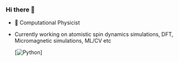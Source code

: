 ### Hi there 👋
- 🔭 Computational Physicist
- Currently working on atomistic spin dynamics simulations, DFT, Micromagnetic simulations, ML/CV etc

  [![Python](https://img.shields.io/badge/python-black?style=for-the-badge&logo=python)]

<!--
**karpathyan/karpathyan** is a ✨ _special_ ✨ repository because its `README.md` (this file) appears on your GitHub profile.

Here are some ideas to get you started:

- 🔭 I’m currently working on ...
- 🌱 I’m currently learning ...
- 👯 I’m looking to collaborate on ...
- 🤔 I’m looking for help with ...
- 💬 Ask me about ...
- 📫 How to reach me: ...
- 😄 Pronouns: ...
- ⚡ Fun fact: ...
-->
